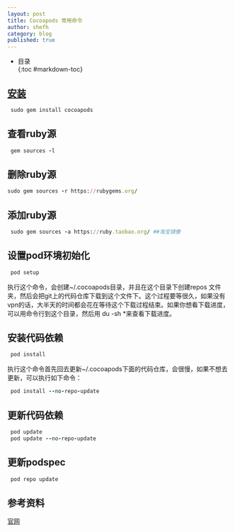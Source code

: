 ```yaml
---
layout: post
title: Cocoapods 常用命令
author: shefh
category: blog
published: true
---
```


* 目录  
{:toc #markdown-toc}

## [安装](http://blog.devtang.com/2014/05/25/use-cocoapod-to-manage-ios-lib-dependency/)

```ruby
 sudo gem install cocoapods
```
## 查看ruby源

```ruby
 gem sources -l
```
## 删除ruby源

```ruby
sudo gem sources -r https://rubygems.org/
```

## 添加ruby源

```ruby
 sudo gem sources -a https://ruby.taobao.org/ ##淘宝镜像
```

## 设置pod环境初始化

```ruby
 pod setup
```
执行这个命令，会创建~/.cocoapods目录，并且在这个目录下创建repos 文件夹，然后会把git上的代码仓库下载到这个文件下。这个过程要等很久，如果没有vpn的话，大半天的时间都会花在等待这个下载过程结束。如果你想看下载进度，可以用命令行到这个目录，然后用 du -sh *来查看下载进度。

## 安装代码依赖

```ruby
 pod install
```

执行这个命令首先回去更新~/.cocoapods下面的代码仓库，会很慢，如果不想去更新，可以执行如下命令：

```ruby
 pod install --no-repo-update
```

## 更新代码依赖

```ruby
 pod update
 pod update --no-repo-update
```

## 更新podspec

```ruby
 pod repo update
```

## 参考资料
[官网](https://guides.cocoapods.org/)

